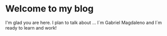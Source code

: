 # Welcome to my blog

I'm glad you are here. I plan to talk about ...
I´m Gabriel Magdaleno and I´m ready to learn and work!
